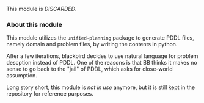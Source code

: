 This module is *DISCARDED*.

### About this module

This module utilizes the `unified-planning` package to generate PDDL files, namely domain and problem files, by writing the contents in python.

After a few iterations, blackbird decides to use natural language for problem descption instead of PDDL. One of the reasons is that BB thinks it makes no sense to go back to the "jail" of PDDL, which asks for close-world assumption.

Long story short, this module is *not in use* anymore, but it is still kept in the repository for reference purposes.